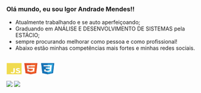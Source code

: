 ### Olá mundo, eu sou Igor Andrade Mendes!!

- Atualmente trabalhando e se auto aperfeiçoando;
- Graduando em ANÁLISE E DESENVOLVIMENTO DE SISTEMAS pela ESTÁCIO;
- sempre procurando melhorar como pessoa e como profissional!
- Abaixo estão minhas competências mais fortes e minhas redes sociais.


<div style="display: inline_block"><br>
  <img align="center" alt="Rafa-Js" height="30" width="40" src="https://raw.githubusercontent.com/devicons/devicon/master/icons/javascript/javascript-plain.svg">
  <img align="center" alt="igor-HTML" height="30" width="40" src="https://raw.githubusercontent.com/devicons/devicon/master/icons/html5/html5-original.svg">
  <img align="center" alt="igor-CSS" height="30" width="40" src="https://raw.githubusercontent.com/devicons/devicon/master/icons/css3/css3-original.svg">
</div>

<div style="display: inline_block"><br> 
 <a href="https://www.linkedin.com/in/www.linkedin.com/in/igor-mendes-5382ba226" target="_blank"><img src="https://img.shields.io/badge/-LinkedIn-%230077B5?style=for-the-badge&logo=linkedin&logoColor=white" target="_blank"></a> 
  <a href="https://instagram.com/https://www.instagram.com/igu_mendzz/" target="_blank"><img src="https://img.shields.io/badge/-Instagram-%23E4405F?style=for-the-badge&logo=instagram&logoColor=white" target="_blank"></a>
</div>
